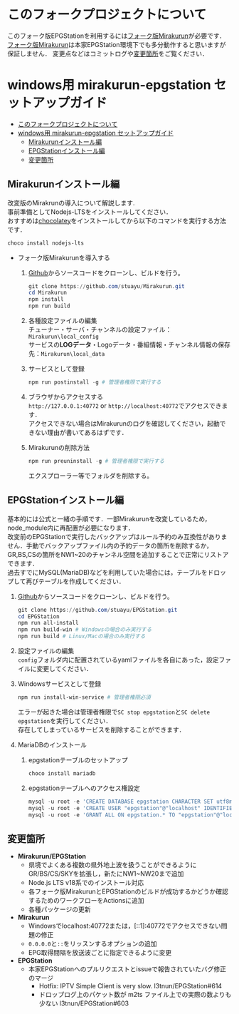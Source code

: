 # このフォークプロジェクトについて
このフォーク版EPGStationを利用するには[フォーク版Mirakurun](https://github.com/stuayu/Mirakurun)が必要です．  
[フォーク版Mirakurun](https://github.com/stuayu/Mirakurun)は本家EPGStation環境下でも多分動作すると思いますが保証しません．
変更点などはコミットログや[変更箇所](#変更箇所)をご覧ください．

# windows用 mirakurun-epgstation セットアップガイド

- [このフォークプロジェクトについて](#このフォークプロジェクトについて)
- [windows用 mirakurun-epgstation セットアップガイド](#windows用-mirakurun-epgstation-セットアップガイド)
  - [Mirakurunインストール編](#mirakurunインストール編)
  - [EPGStationインストール編](#epgstationインストール編)
  - [変更箇所](#変更箇所)

## Mirakurunインストール編

改変版のMirakrunの導入について解説します.  
事前準備としてNodejs-LTSをインストールしてください．  
おすすめは[chocolatey](https://chocolatey.org/)をインストールしてから以下のコマンドを実行する方法です．  

  ```powershell
  choco install nodejs-lts
  ```

- フォーク版Mirakurunを導入する
  1. [Github](https://github.com/stuayu/Mirakurun)からソースコードをクローンし、ビルドを行う。
        ```powershell
        git clone https://github.com/stuayu/Mirakurun.git
        cd Mirakurun
        npm install
        npm run build
        ``` 
  2. 各種設定ファイルの編集  
    チューナー・サーバ・チャンネルの設定ファイル：`Mirakurun\local_config`  
    サービスの**LOGデータ**・Logoデータ・番組情報・チャンネル情報の保存先：`Mirakurun\local_data`  

  3. サービスとして登録
        ```powershell
        npm run postinstall -g # 管理者権限で実行する
        ```

  4. ブラウザからアクセスする  
    `http://127.0.0.1:40772` or `http://localhost:40772`でアクセスできます．  
    アクセスできない場合はMirakurunのログを確認してください，起動できない理由が書いてあるはずです．
  5. Mirakurunの削除方法
        ```powershell
        npm run preuninstall -g # 管理者権限で実行する
        ```
        エクスプローラー等でフォルダを削除する。  

## EPGStationインストール編
基本的には公式と一緒の手順です．一部Mirakurunを改変しているため，node_module内に再配置が必要になります．  
改変前のEPGStationで実行したバックアップはルール予約のみ互換性がありません．手動でバックアップファイル内の予約データの箇所を削除するか，  
GR,BS,CSの箇所をNW1~20のチャンネル空間を追加することで正常にリストアできます．  
過去すでにMySQL(MariaDB)などを利用していた場合には，テーブルをドロップして再びテーブルを作成してください．

  1. [Github](https://github.com/stuayu/EPGStation)からソースコードをクローンし、ビルドを行う。

        ```powershell
        git clone https://github.com/stuayu/EPGStation.git
        cd EPGStation
        npm run all-install
        npm run build-win # Windowsの場合のみ実行する
        npm run build # Linux/Macの場合のみ実行する
        ```

  2. 設定ファイルの編集  
    `config`フォルダ内に配置されているyamlファイルを各自にあった，設定ファイルに変更してください．
  3. Windowsサービスとして登録  

        ```powershell
        npm run install-win-service # 管理者権限必須
        ```
        エラーが起きた場合は管理者権限で`SC stop epgstation`と`SC delete epgstation`を実行してください．  
        存在してしまっているサービスを削除することができます．  
   4. MariaDBのインストール
      1. epgstationテーブルのセットアップ
            ```powershell
            choco install mariadb
            ```
      2. epgstationテーブルへのアクセス権設定
            ```powershell
            mysql -u root -e 'CREATE DATABASE epgstation CHARACTER SET utf8mb4 COLLATE utf8mb4_general_ci;'
            mysql -u root -e 'CREATE USER "epgstation"@"localhost" IDENTIFIED BY "epgstation";'
            mysql -u root -e 'GRANT ALL ON epgstation.* TO "epgstation"@"localhost";'
            ```
## 変更箇所

- **Mirakurun/EPGStation**
  - 県境でよくある複数の県外地上波を扱うことができるようにGR/BS/CS/SKYを拡張し，新たにNW1~NW20まで追加
  - Node.js LTS v18系でのインストール対応
  - 各フォーク版MirakurunとEPGStationのビルドが成功するかどうか確認するためのワークフローをActionsに追加
  - 各種パッケージの更新
- **Mirakurun**
  - Windowsでlocalhost:40772または，[::1]:40772でアクセスできない問題の修正
  - `0.0.0.0`と`::`をリッスンするオプションの追加
  - EPG取得間隔を放送波ごとに指定できるように変更
- **EPGStation**
  - 本家EPGStationへのプルリクエストとissueで報告されていたバグ修正のマージ
    - Hotfix: IPTV Simple Client is very slow. l3tnun/EPGStation#614
    - ドロップログ上のパケット数が m2ts ファイル上での実際の数よりも少ない l3tnun/EPGStation#603


